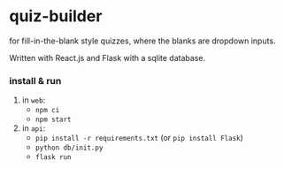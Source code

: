 # quiz-builder

for fill-in-the-blank style quizzes, where the blanks are dropdown inputs.

Written with React.js and Flask with a sqlite database.

### install & run

1. in `web`:
    * `npm ci`
    * `npm start`
2. in `api`:
    * `pip install -r requirements.txt` (or `pip install Flask`)
    * `python db/init.py`
    * `flask run`
